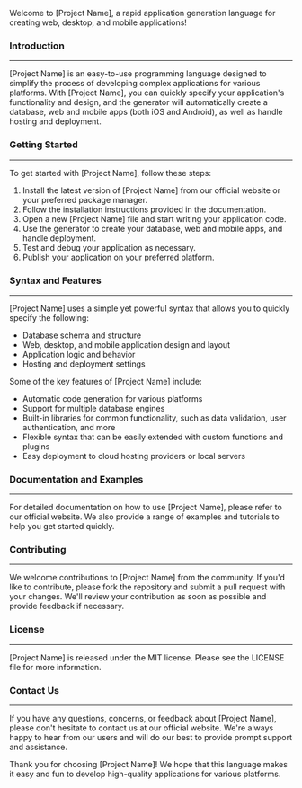  Welcome to [Project Name], a rapid application generation language for creating web,
desktop, and mobile applications!

### Introduction
-----------------

[Project Name] is an easy-to-use programming language designed to simplify the process of
developing complex applications for various platforms. With [Project Name], you can
quickly specify your application's functionality and design, and the generator will
automatically create a database, web and mobile apps (both iOS and Android), as well as
handle hosting and deployment.

### Getting Started
-----------------

To get started with [Project Name], follow these steps:

1. Install the latest version of [Project Name] from our official website or your
preferred package manager.
2. Follow the installation instructions provided in the documentation.
3. Open a new [Project Name] file and start writing your application code.
4. Use the generator to create your database, web and mobile apps, and handle deployment.
5. Test and debug your application as necessary.
6. Publish your application on your preferred platform.

### Syntax and Features
----------------------

[Project Name] uses a simple yet powerful syntax that allows you to quickly specify the
following:

* Database schema and structure
* Web, desktop, and mobile application design and layout
* Application logic and behavior
* Hosting and deployment settings

Some of the key features of [Project Name] include:

* Automatic code generation for various platforms
* Support for multiple database engines
* Built-in libraries for common functionality, such as data validation, user
authentication, and more
* Flexible syntax that can be easily extended with custom functions and plugins
* Easy deployment to cloud hosting providers or local servers

### Documentation and Examples
------------------------------

For detailed documentation on how to use [Project Name], please refer to our official
website. We also provide a range of examples and tutorials to help you get started
quickly.

### Contributing
---------------

We welcome contributions to [Project Name] from the community. If you'd like to
contribute, please fork the repository and submit a pull request with your changes. We'll
review your contribution as soon as possible and provide feedback if necessary.

### License
---------

[Project Name] is released under the MIT license. Please see the LICENSE file for more
information.

### Contact Us
-------------

If you have any questions, concerns, or feedback about [Project Name], please don't
hesitate to contact us at our official website. We're always happy to hear from our users
and will do our best to provide prompt support and assistance.

Thank you for choosing [Project Name]! We hope that this language makes it easy and fun
to develop high-quality applications for various platforms.